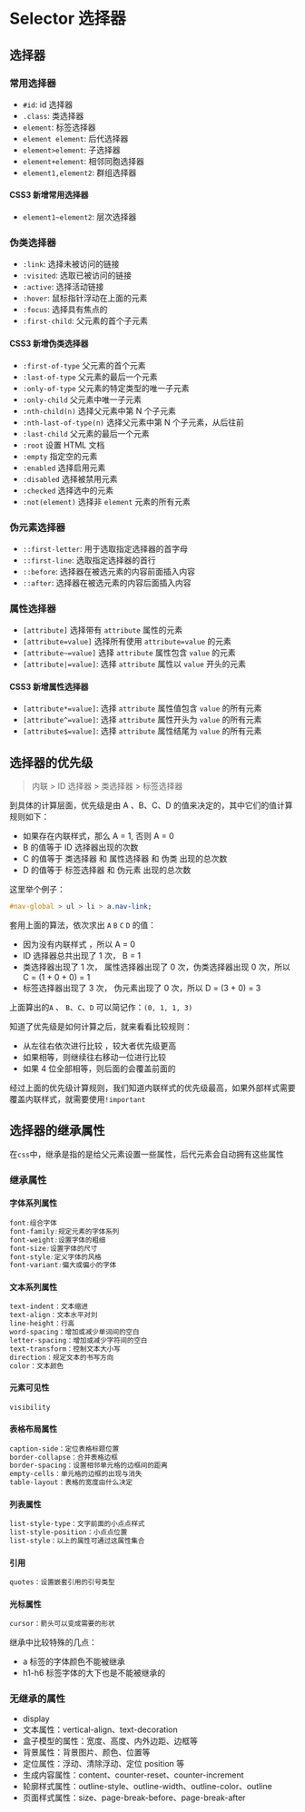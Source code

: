 # Selector 选择器

## 选择器

### 常用选择器

- `#id`: id 选择器
- `.class`: 类选择器
- `element`: 标签选择器
- `element element`: 后代选择器
- `element>element`: 子选择器
- `element+element`: 相邻同胞选择器
- `element1,element2`: 群组选择器

#### CSS3 新增常用选择器

- `element1~element2`: 层次选择器

### 伪类选择器

- `:link`: 选择未被访问的链接
- `:visited`: 选取已被访问的链接
- `:active`: 选择活动链接
- `:hover`: 鼠标指针浮动在上面的元素
- `:focus`: 选择具有焦点的
- `:first-child`: 父元素的首个子元素

#### CSS3 新增伪类选择器

- `:first-of-type` 父元素的首个元素
- `:last-of-type` 父元素的最后一个元素
- `:only-of-type` 父元素的特定类型的唯一子元素
- `:only-child` 父元素中唯一子元素
- `:nth-child(n)` 选择父元素中第 N 个子元素
- `:nth-last-of-type(n)` 选择父元素中第 N 个子元素，从后往前
- `:last-child` 父元素的最后一个元素
- `:root` 设置 HTML 文档
- `:empty` 指定空的元素
- `:enabled` 选择启用元素
- `:disabled` 选择被禁用元素
- `:checked` 选择选中的元素
- `:not(element)` 选择非 `element` 元素的所有元素

### 伪元素选择器

- `::first-letter`: 用于选取指定选择器的首字母
- `::first-line`: 选取指定选择器的首行
- `::before`: 选择器在被选元素的内容前面插入内容
- `::after`: 选择器在被选元素的内容后面插入内容

### 属性选择器

- `[attribute]` 选择带有 `attribute` 属性的元素
- `[attribute=value]` 选择所有使用 `attribute=value` 的元素
- `[attribute~=value]` 选择 `attribute` 属性包含 `value` 的元素
- `[attribute|=value]`: 选择 `attribute` 属性以 `value` 开头的元素

#### CSS3 新增属性选择器

- `[attribute*=value]`: 选择 `attribute` 属性值包含 `value` 的所有元素
- `[attribute^=value]`: 选择 `attribute` 属性开头为 `value` 的所有元素
- `[attribute$=value]`: 选择 `attribute` 属性结尾为 `value` 的所有元素

## 选择器的优先级

> 内联 > ID 选择器 > 类选择器 > 标签选择器

到具体的计算层⾯，优先级是由 A 、B、C、D 的值来决定的，其中它们的值计算规则如下：

- 如果存在内联样式，那么 A = 1, 否则 A = 0
- B 的值等于 ID 选择器出现的次数
- C 的值等于 类选择器 和 属性选择器 和 伪类 出现的总次数
- D 的值等于 标签选择器 和 伪元素 出现的总次数

这里举个例子：

```css
#nav-global > ul > li > a.nav-link;
```

套用上面的算法，依次求出 `A` `B` `C` `D` 的值：

- 因为没有内联样式 ，所以 A = 0
- ID 选择器总共出现了 1 次， B = 1
- 类选择器出现了 1 次， 属性选择器出现了 0 次，伪类选择器出现 0 次，所以 C = (1 + 0 + 0) = 1
- 标签选择器出现了 3 次， 伪元素出现了 0 次，所以 D = (3 + 0) = 3

上面算出的`A` 、 `B`、`C`、`D` 可以简记作：`(0, 1, 1, 3)`

知道了优先级是如何计算之后，就来看看比较规则：

- 从左往右依次进行比较 ，较大者优先级更高
- 如果相等，则继续往右移动一位进行比较
- 如果 4 位全部相等，则后面的会覆盖前面的

经过上面的优先级计算规则，我们知道内联样式的优先级最高，如果外部样式需要覆盖内联样式，就需要使用`!important`

## 选择器的继承属性

在`css`中，继承是指的是给父元素设置一些属性，后代元素会自动拥有这些属性

### 继承属性

#### 字体系列属性

```css
font:组合字体
font-family:规定元素的字体系列
font-weight:设置字体的粗细
font-size:设置字体的尺寸
font-style:定义字体的风格
font-variant:偏大或偏小的字体
```

#### 文本系列属性

```css
text-indent：文本缩进
text-align：文本水平对刘
line-height：行高
word-spacing：增加或减少单词间的空白
letter-spacing：增加或减少字符间的空白
text-transform：控制文本大小写
direction：规定文本的书写方向
color：文本颜色
```

#### 元素可见性

```css
visibility
```

#### 表格布局属性

```css
caption-side：定位表格标题位置
border-collapse：合并表格边框
border-spacing：设置相邻单元格的边框间的距离
empty-cells：单元格的边框的出现与消失
table-layout：表格的宽度由什么决定
```

#### 列表属性

```css
list-style-type：文字前面的小点点样式
list-style-position：小点点位置
list-style：以上的属性可通过这属性集合
```

#### 引用

```css
quotes：设置嵌套引用的引号类型
```

#### 光标属性

```css
cursor：箭头可以变成需要的形状
```

继承中比较特殊的几点：

- a 标签的字体颜色不能被继承
- h1-h6 标签字体的大下也是不能被继承的

### 无继承的属性

- display
- 文本属性：vertical-align、text-decoration
- 盒子模型的属性：宽度、高度、内外边距、边框等
- 背景属性：背景图片、颜色、位置等
- 定位属性：浮动、清除浮动、定位 position 等
- 生成内容属性：content、counter-reset、counter-increment
- 轮廓样式属性：outline-style、outline-width、outline-color、outline
- 页面样式属性：size、page-break-before、page-break-after

